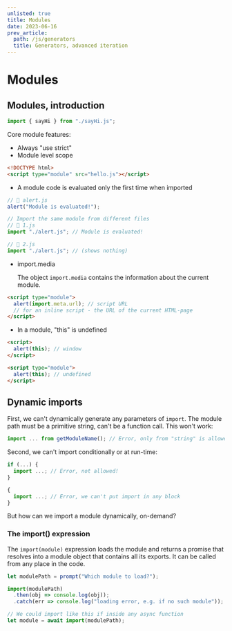 ```yaml
---
unlisted: true
title: Modules
date: 2023-06-16
prev_article:
  path: /js/generators
  title: Generators, advanced iteration
---
```


# Modules

## Modules, introduction

```js
import { sayHi } from "./sayHi.js";
```

Core module features:

- Always "use strict"
- Module level scope

```html
<!DOCTYPE html>
<script type="module" src="hello.js"></script>
```

- A module code is evaluated only the first time when imported

```js
// 📁 alert.js
alert("Module is evaluated!");
```

```js
// Import the same module from different files
// 📁 1.js
import "./alert.js"; // Module is evaluated!

// 📁 2.js
import "./alert.js"; // (shows nothing)
```

- import.media

  The object `import.media` contains the information about the current module.

```html
<script type="module">
  alert(import.meta.url); // script URL
  // for an inline script - the URL of the current HTML-page
</script>
```

- In a module, "this" is undefined

```html
<script>
  alert(this); // window
</script>

<script type="module">
  alert(this); // undefined
</script>
```

## Dynamic imports

First, we can't dynamically generate any parameters of `import`. The module path must be a primitive string, can't be a function call.
This won't work:

```js
import ... from getModuleName(); // Error, only from "string" is allowed
```

Second, we can't import conditionally or at run-time:

```js
if (...) {
  import ...; // Error, not allowed!
}

{
  import ...; // Error, we can't put import in any block
}
```

But how can we import a module dynamically, on-demand?

### The import() expression

The `import(module)` expression loads the module and returns a promise
that resolves into a module object that contains all its exports. It
can be called from any place in the code.

```js
let modulePath = prompt("Which module to load?");

import(modulePath)
  .then(obj => console.log(obj));
  .catch(err => console.log("loading error, e.g. if no such module"));

// We could import like this if inside any async function
let module = await import(modulePath);
```
